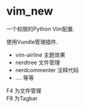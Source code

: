 # vim_new

一个权限的Python Vim配置.

使用Vundle管理插件.  
* vim-airline   主题效果
* nerdtree      文件管理
* nerdcommenter 注释代码
* .... 等等

F4 为文件管理  
F8 为Tagbar  

